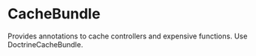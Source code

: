 # CacheBundle
Provides annotations to cache controllers and expensive functions. Use DoctrineCacheBundle.
